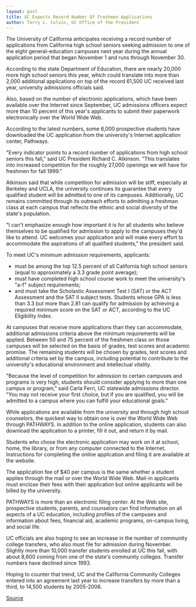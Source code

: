 ```yaml
---
layout: post
title: UC Expects Record Number Of Freshmen Applications
author: Terry L. Colvin, UC Office of the President
---
```


The University of California anticipates receiving a record number of applications from California high school seniors seeking admission to one of the eight general-education campuses next year during the annual application period that began November 1 and runs through November 30.

According to the state Department of Education, there are nearly 20,000 more high school seniors this year, which could translate into more than 2,000 additional applications on top of the record 61,500 UC received last year, university admissions officials said.

Also, based on the number of electronic applications, which have been available over the Internet since September, UC admissions officers expect more than 10 percent of this year's applicants to submit their paperwork electronically over the World Wide Web.

According to the latest numbers, some 6,000 prospective students have downloaded the UC application from the university's Internet application center, Pathways.

"Every indicator points to a record number of applications from high school seniors this fall," said UC President Richard C. Atkinson. "This translates into increased competition for the roughly 27,000 openings we will have for freshmen for fall 1999."

Atkinson said that while competition for admission will be stiff, especially at Berkeley and UCLA, the university continues its guarantee that every qualified student will be admitted to one of its campuses. Additionally, UC remains committed through its outreach efforts to admitting a freshman class at each campus that reflects the ethnic and social diversity of the state's population.

"I can't emphasize enough how important it is for all students who believe themselves to be qualified for admission to apply to the campuses they'd like to attend. UC welcomes your application and will make every effort to accommodate the aspirations of all qualified students," the president said.

To meet UC's minimum admission requirements, applicants:
* must be among the top 12.5 percent of all California high school seniors (equal to approximately a 3.3 grade point average);
* must have completed high school course work to meet the university's "a-f" subject requirements;
* and must take the Scholastic Assessment Test I (SAT) or the ACT Assessment and the SAT II subject tests. Students whose GPA is less than 3.3 but more than 2.81 can qualify for admission by achieving a required minimum score on the SAT or ACT, according to the UC Eligibility Index.

At campuses that receive more applications than they can accommodate, additional admissions criteria above the minimum requirements will be applied. Between 50 and 75 percent of the freshmen class on those campuses will be selected on the basis of grades, test scores and academic promise. The remaining students will be chosen by grades, test scores and additional criteria set by the campus, including potential to contribute to the university's educational environment and intellectual vitality.

"Because the level of competition for admission to certain campuses and programs is very high, students should consider applying to more than one campus or program," said Carla Ferri, UC statewide admissions director. "You may not receive your first choice, but if you are qualified, you will be admitted to a campus where you can fulfill your educational goals."

While applications are available from the university and through high school counselors, the quickest way to obtain one is over the World Wide Web through PATHWAYS. In addition to the online application, students can also download the application to a printer, fill it out, and return it by mail.

Students who chose the electronic application may work on it at school, home, the library, or from any computer connected to the Internet. Instructions for completing the online application and filing it are available at the website.

The application fee of $40 per campus is the same whether a student applies through the mail or over the World Wide Web. Mail-in applicants must enclose their fees with their application but online applicants will be billed by the university.

PATHWAYS is more than an electronic filing center. At the Web site, prospective students, parents, and counselors can find information on all aspects of a UC education, including profiles of the campuses and information about fees, financial aid, academic programs, on-campus living, and social life.

UC officials are also hoping to see an increase in the number of community college transfers, who also must file for admission during November. Slightly more than 10,000 transfer students enrolled at UC this fall, with about 8,600 coming from one of the state's community colleges. Transfer numbers have declined since 1993.

Hoping to counter that trend, UC and the California Community Colleges entered into an agreement last year to increase transfers by more than a third, to 14,500 students by 2005-2006.

[Source](http://www1.ucsc.edu/oncampus/currents/98-99/11-09/freshmen.htm "Permalink to UC expects record number of freshmen applications: 11-09-98")
